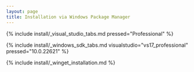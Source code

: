 ```yaml
---
layout: page
title: Installation via Windows Package Manager
---
```


{% include install/_visual_studio_tabs.md pressed="Professional" %}

{% include install/_windows_sdk_tabs.md visualstudio="vs17_professional" pressed="10.0.22621" %}

{% include install/_winget_installation.md %}
